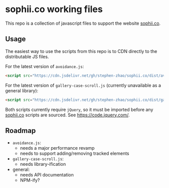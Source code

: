 # sophii.co working files

This repo is a collection of javascript files to support the website [sophii.co](sophii.co).

## Usage

The easiest way to use the scripts from this repo is to CDN directly to the distributable JS files.

For the latest version of `avoidance.js`:

```html
<script src="https://cdn.jsdelivr.net/gh/stephen-zhao/sophii.co/dist/avoidance-0.1.js">
```

For the latest version of `gallery-case-scroll.js` (currently unavailable as a general library):

```html
<script src="https://cdn.jsdelivr.net/gh/stephen-zhao/sophii.co/dist/gallery-case-scroll-v0.3.2.txt">
```

Both scripts currently require `jQuery`, so it must be imported before any [sophii.co](sophii.co) scripts are sourced. See <https://code.jquery.com/>.

## Roadmap

- `avoidance.js`:
  - needs a major performance revamp
  - needs to support adding/removing tracked elements
- `gallery-case-scroll.js`:
  - needs library-ification
- general:
  - needs API documentation
  - NPM-ify?